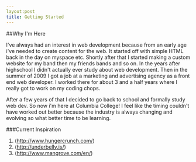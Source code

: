```yaml
---
layout:post
title: Getting Started
---
```


##Why I'm Here

I've always had an interest in web development because from an early age i've needed to create content for the web.  It started off with simple HTML back in the day on myspace etc.  Shortly after that I started making a custom website for my band then my friends bands and so on.  In the years after highschool I didn't actually ever study about web development.  Then in the summer of 2009 I got a job at a marketing and advertising agency as a front end web developer.  I worked there for about 3 and a half years where I really got to work on my coding chops.  

After a few years of that I decided to go back to school and formally study web dev.  So now i'm here at Columbia College!  I feel like the timing couldn't have worked out better because the industry is always changing and evolving so what better time to be learning.  

###Current Inspiration

1. (http://www.hungercrunch.com/)
2. (http://underbelly.is/)
3. (http://www.mangrove.com/en/)

